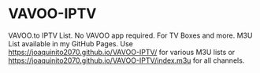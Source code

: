 # VAVOO-IPTV
VAVOO.to IPTV List. No VAVOO app required. For TV Boxes and more. M3U List available in my GitHub Pages.
Use https://joaquinito2070.github.io/VAVOO-IPTV/ for various M3U lists or https://joaquinito2070.github.io/VAVOO-IPTV/index.m3u for all channels.
